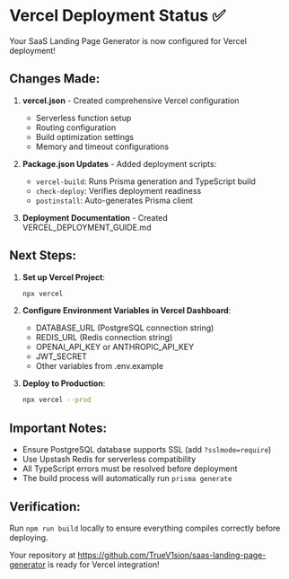 # Vercel Deployment Status ✅

Your SaaS Landing Page Generator is now configured for Vercel deployment!

## Changes Made:

1. **vercel.json** - Created comprehensive Vercel configuration
   - Serverless function setup
   - Routing configuration  
   - Build optimization settings
   - Memory and timeout configurations

2. **Package.json Updates** - Added deployment scripts:
   - `vercel-build`: Runs Prisma generation and TypeScript build
   - `check-deploy`: Verifies deployment readiness
   - `postinstall`: Auto-generates Prisma client

3. **Deployment Documentation** - Created VERCEL_DEPLOYMENT_GUIDE.md

## Next Steps:

1. **Set up Vercel Project**:
   ```bash
   npx vercel
   ```

2. **Configure Environment Variables in Vercel Dashboard**:
   - DATABASE_URL (PostgreSQL connection string)
   - REDIS_URL (Redis connection string)
   - OPENAI_API_KEY or ANTHROPIC_API_KEY
   - JWT_SECRET
   - Other variables from .env.example

3. **Deploy to Production**:
   ```bash
   npx vercel --prod
   ```

## Important Notes:

- Ensure PostgreSQL database supports SSL (add `?sslmode=require`)
- Use Upstash Redis for serverless compatibility
- All TypeScript errors must be resolved before deployment
- The build process will automatically run `prisma generate`

## Verification:

Run `npm run build` locally to ensure everything compiles correctly before deploying.

Your repository at https://github.com/TrueV1sion/saas-landing-page-generator is ready for Vercel integration!